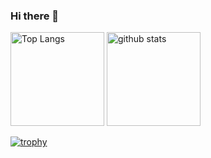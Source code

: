 ### Hi there 👋

<p align="left"> 
  <img alt="Top Langs" height="150px" src="https://github-readme-stats.vercel.app/api/top-langs/?username=hrkn63-hnm&layout=compact&show_icons=true" />
  <img alt="github stats" height="150px" src="https://github-readme-stats.vercel.app/api?username=hrkn63-hnm&show_icons=ture" />
</p>

[![trophy](https://github-profile-trophy.vercel.app/?username=hrkn63-hnm)](https://github.com/ryo-ma/github-profile-trophy)

